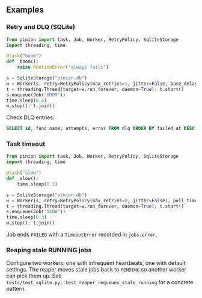 ## Examples

### Retry and DLQ (SQLite)

```python
from pinion import task, Job, Worker, RetryPolicy, SqliteStorage
import threading, time

@task("boom")
def _boom():
    raise RuntimeError("always fails")

s = SqliteStorage("pinion.db")
w = Worker(s, retry=RetryPolicy(max_retries=1, jitter=False, base_delay=0.05), poll_timeout=0.02)
t = threading.Thread(target=w.run_forever, daemon=True); t.start()
s.enqueue(Job("BOOM"))
time.sleep(0.4)
w.stop(); t.join()
```

Check DLQ entries:

```sql
SELECT id, func_name, attempts, error FROM dlq ORDER BY failed_at DESC;
```

### Task timeout

```python
from pinion import task, Job, Worker, RetryPolicy, SqliteStorage
import threading, time

@task("slow")
def _slow():
    time.sleep(0.3)

s = SqliteStorage("pinion.db")
w = Worker(s, retry=RetryPolicy(max_retries=0, jitter=False), poll_timeout=0.02, task_timeout=0.05)
t = threading.Thread(target=w.run_forever, daemon=True); t.start()
s.enqueue(Job("SLOW"))
time.sleep(0.3)
w.stop(); t.join()
```

Job ends `FAILED` with a `TimeoutError` recorded in `jobs.error`.

### Reaping stale RUNNING jobs

Configure two workers: one with infrequent heartbeats, one with default settings. The reaper moves stale jobs back to `PENDING` so another worker can pick them up. See `tests/test_sqlite.py::test_reaper_requeues_stale_running` for a concrete pattern.

